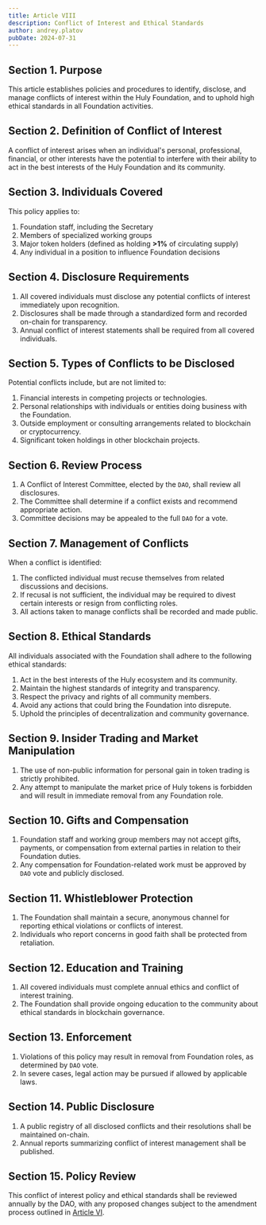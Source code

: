 ```yaml
---
title: Article VIII
description: Conflict of Interest and Ethical Standards
author: andrey.platov
pubDate: 2024-07-31
---
```


## Section 1. Purpose

This article establishes policies and procedures to identify, disclose, and manage conflicts of interest within the Huly Foundation, and to uphold high ethical standards in all Foundation activities.

## Section 2. Definition of Conflict of Interest

A conflict of interest arises when an individual's personal, professional, financial, or other interests have the potential to interfere with their ability to act in the best interests of the Huly Foundation and its community.

## Section 3. Individuals Covered

This policy applies to:

1. Foundation staff, including the Secretary
1. Members of specialized working groups
1. Major token holders (defined as holding __>1%__ of circulating supply)
1. Any individual in a position to influence Foundation decisions

## Section 4. Disclosure Requirements

1. All covered individuals must disclose any potential conflicts of interest immediately upon recognition.
1. Disclosures shall be made through a standardized form and recorded on-chain for transparency.
1. Annual conflict of interest statements shall be required from all covered individuals.

## Section 5. Types of Conflicts to be Disclosed

Potential conflicts include, but are not limited to:
1. Financial interests in competing projects or technologies.
1. Personal relationships with individuals or entities doing business with the Foundation.
1. Outside employment or consulting arrangements related to blockchain or cryptocurrency.
1. Significant token holdings in other blockchain projects.

## Section 6. Review Process

1. A Conflict of Interest Committee, elected by the `DAO`, shall review all disclosures.
1. The Committee shall determine if a conflict exists and recommend appropriate action.
1. Committee decisions may be appealed to the full `DAO` for a vote.

## Section 7. Management of Conflicts

When a conflict is identified:

1. The conflicted individual must recuse themselves from related discussions and decisions.
1. If recusal is not sufficient, the individual may be required to divest certain interests or resign from conflicting roles.
1. All actions taken to manage conflicts shall be recorded and made public.

## Section 8. Ethical Standards

All individuals associated with the Foundation shall adhere to the following ethical standards:

1. Act in the best interests of the Huly ecosystem and its community.
1. Maintain the highest standards of integrity and transparency.
1. Respect the privacy and rights of all community members.
1. Avoid any actions that could bring the Foundation into disrepute.
1. Uphold the principles of decentralization and community governance.

## Section 9. Insider Trading and Market Manipulation

1. The use of non-public information for personal gain in token trading is strictly prohibited.
1. Any attempt to manipulate the market price of Huly tokens is forbidden and will result in immediate removal from any Foundation role.

## Section 10. Gifts and Compensation

1. Foundation staff and working group members may not accept gifts, payments, or compensation from external parties in relation to their Foundation duties.
1. Any compensation for Foundation-related work must be approved by `DAO` vote and publicly disclosed.

## Section 11. Whistleblower Protection

1. The Foundation shall maintain a secure, anonymous channel for reporting ethical violations or conflicts of interest.
1. Individuals who report concerns in good faith shall be protected from retaliation.

## Section 12. Education and Training

1. All covered individuals must complete annual ethics and conflict of interest training.
1. The Foundation shall provide ongoing education to the community about ethical standards in blockchain governance.

## Section 13. Enforcement

1. Violations of this policy may result in removal from Foundation roles, as determined by `DAO` vote.
1. In severe cases, legal action may be pursued if allowed by applicable laws.

## Section 14. Public Disclosure

1. A public registry of all disclosed conflicts and their resolutions shall be maintained on-chain.
1. Annual reports summarizing conflict of interest management shall be published.

## Section 15. Policy Review

This conflict of interest policy and ethical standards shall be reviewed annually by the DAO, with any proposed changes subject to the amendment process outlined in [Article VI](/bylaws/article_06/).
